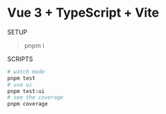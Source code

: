 # Vue 3 + TypeScript + Vite

SETUP

> pnpm i

SCRIPTS

```sh
# watch mode
pnpm test
# use ui
pnpm test:ui
# see the coverage
pnpm coverage
```
